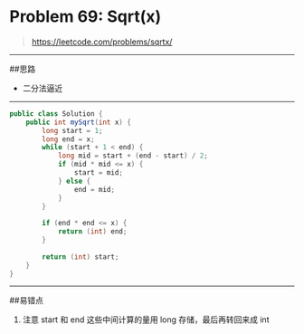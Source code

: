 # Problem 69: Sqrt(x)

> https://leetcode.com/problems/sqrtx/

----------
##思路
* 二分法逼近

--------
```java
public class Solution {
    public int mySqrt(int x) {
        long start = 1;
        long end = x;
        while (start + 1 < end) {
            long mid = start + (end - start) / 2;
            if (mid * mid <= x) {
                start = mid;
            } else {
                end = mid;
            }
        }
        
        if (end * end <= x) {
            return (int) end;
        }
        
        return (int) start;
    }
}
```

--------
##易错点
1. 注意 start 和 end 这些中间计算的量用 long 存储，最后再转回来成 int
